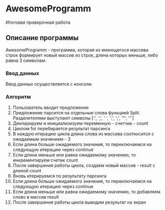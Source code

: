 # AwesomeProgramm
Итоговая проверочная работа

## Описание программы
 AwesomeProgramm - программа, которая из имеющегося массива строк формирует новый массив из строк, длина которых меньше, либо равна 3 символам.
 
 ### Ввод данных
 Ввод данных осуществляется с консоли. 
 
 ### Алгоритм
 1. Пользователь вводит предложение
 2. Предложение парсится на отдельные слова функцией Split. Разделителями выступают символы ['.', ',', ' ', ':', ';', '"', ''']
 3. Декларируем и инициализизуем переменную - счетчик - count
 4. Циклом for перебирается результат парсинга
 5. В каждую итерацию цикла длина слова из массива соотносится с ожидаемым значением - 3
 6. Если длина больше ожидаемого значения, то переключаемся на следующую итерацию через continue
 7. Если длина меньше или равна ожидаемому значению, то инкрементируем счетик count
 8. После завершения работы цикла, создаем новый массив - result с длиной count
 9. Вновь итерируемся по результату парсинга
10. Если длина больше ожидаемого значения, то переключаемся на следующую итерацию через continue
11. Если длина меньше или равна ожидаемому значению, то добавляем слово в массив result
12. После завершения работы цикла выводим результат на экран

